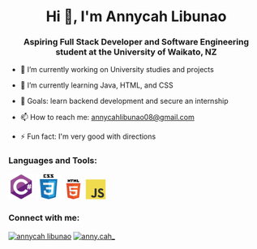 <h1 align="center">Hi 👋, I'm Annycah Libunao</h1>
<h3 align="center">Aspiring Full Stack Developer and Software Engineering student at the University of Waikato, NZ</h3>


- 🔭 I’m currently working on University studies and projects

- 🌱 I’m currently learning Java, HTML, and CSS

- 📍 Goals: learn backend development and secure an internship

- 📫 How to reach me: annycahlibunao08@gmail.com

- ⚡ Fun fact: I'm very good with directions

<h3 align="left">Languages and Tools:</h3>
<p align="left"> 
  <a href="https://www.w3schools.com/cs/" target="_blank" rel="noreferrer"><img src="https://raw.githubusercontent.com/devicons/devicon/master/icons/csharp/csharp-original.svg" alt="csharp" width="50" height="50"/></a> 
  <a href="https://www.w3schools.com/css/" target="_blank" rel="noreferrer"><img src="https://raw.githubusercontent.com/devicons/devicon/master/icons/css3/css3-original-wordmark.svg" alt="css3" width="50" height="50"/></a> 
  <a href="https://www.w3.org/html/" target="_blank" rel="noreferrer"><img src="https://raw.githubusercontent.com/devicons/devicon/master/icons/html5/html5-original-wordmark.svg" alt="html5" width="40" height="40"/></a> 
  <a href="https://developer.mozilla.org/en-US/docs/Web/JavaScript" target="_blank" rel="noreferrer"><img src="https://raw.githubusercontent.com/devicons/devicon/master/icons/javascript/javascript-original.svg" alt="javascript" width="40" height="40"/></a> 
</p>

<h3 align="left">Connect with me:</h3>
<p align="left">
<a href="https://linkedin.com/in/annycah libunao" target="blank"><img align="center" src="https://raw.githubusercontent.com/rahuldkjain/github-profile-readme-generator/master/src/images/icons/Social/linked-in-alt.svg" alt="annycah libunao" height="30" width="40" /></a>
<a href="https://instagram.com/anny.cah_" target="blank"><img align="center" src="https://raw.githubusercontent.com/rahuldkjain/github-profile-readme-generator/master/src/images/icons/Social/instagram.svg" alt="anny.cah_" height="30" width="40" /></a>
</p>

